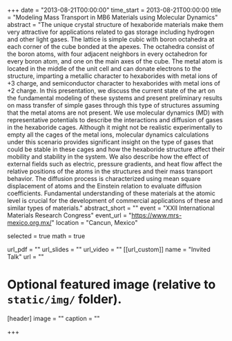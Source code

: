 +++
date = "2013-08-21T00:00:00"
time_start = 2013-08-21T00:00:00
title = "Modeling Mass Transport in MB6 Materials using Molecular Dynamics"
abstract = "The unique crystal structure of hexaboride materials make them very attractive for applications related to gas storage including hydrogen and other light gases. The lattice is simple cubic with boron octahedra at each corner of the cube bonded at the apexes. The octahedra consist of the boron atoms, with four adjacent neighbors in every octahedron for every boron atom, and one on the main axes of the cube. The metal atom is located in the middle of the unit cell and can donate electrons to the structure, imparting a metallic character to hexaborides with metal ions of +3 charge, and semiconductor character to hexaborides with metal ions of +2 charge.  In this presentation, we discuss the current state of the art on the fundamental modeling of these systems and present preliminary results on mass transfer of simple gases through this type of structures assuming that the metal atoms are not present.  We use molecular dynamics (MD) with representative potentials to describe the interactions and diffusion of gases in the hexaboride cages.  Although it might not be realistic experimentally to empty all the cages of the metal ions, molecular dynamics calculations under this scenario provides significant insight on the type of gases that could be stable in these cages and how the hexaboride structure affect their mobility and stability in the system.  We also describe how the effect of external fields such as electric, pressure gradients, and heat flow affect the relative positions of the atoms in the structures and their mass transport behavior.  The diffusion process is characterized using mean square displacement of atoms and the Einstein relation to evaluate diffusion coefficients.  Fundamental understanding of these materials at the atomic level is crucial for the development of commercial applications of these and similar types of materials."
abstract_short = ""
event = "XXII International Materials Research Congress"
event_url = "https://www.mrs-mexico.org.mx/"
location = "Cancun, Mexico"

selected = true
math = true

url_pdf = ""
url_slides = ""
url_video = ""
[[url_custom]]
    name = "Invited Talk"
    url = ""



# Optional featured image (relative to `static/img/` folder).
[header]
image = ""
caption = ""

+++

